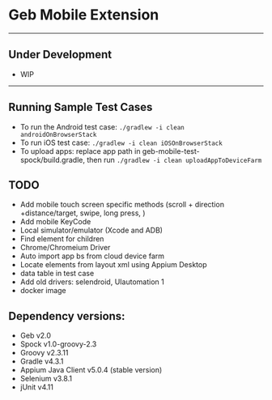 
# Geb Mobile Extension
---

## Under Development
+ WIP
---

## Running Sample Test Cases
+ To run the Android test case: `./gradlew -i clean androidOnBrowserStack`
+ To run iOS test case: `./gradlew -i clean iOSOnBrowserStack`
+ To upload apps: replace app path in geb-mobile-test-spock/build.gradle, then run `./gradlew -i clean uploadAppToDeviceFarm`

## TODO
+ Add mobile touch screen specific methods (scroll + direction +distance/target, swipe, long press, )
+ Add mobile KeyCode
+ Local simulator/emulator (Xcode and ADB)
+ Find element for children
+ Chrome/Chromeium Driver
+ Auto import app bs from cloud device farm
+ Locate elements from layout xml using Appium Desktop
+ data table in test case
+ Add old drivers: selendroid, UIautomation 1
+ docker image


## Dependency versions:
+ Geb v2.0
+ Spock v1.0-groovy-2.3
+ Groovy v2.3.11
+ Gradle v4.3.1
+ Appium Java Client v5.0.4 (stable version)
+ Selenium v3.8.1
+ jUnit v4.11
